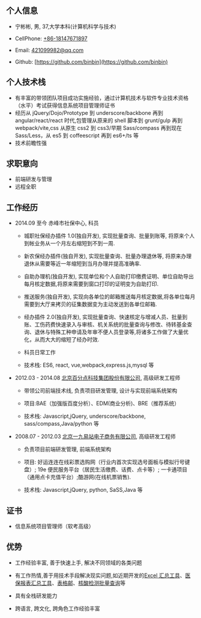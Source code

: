 ## 个人信息

- 宁彬彬, 男, 37,大学本科(计算机科学与技术)

- CellPhone: [+86-18147671897](tel:+86-18147671897)

- Email: [421099982@qq.com](mailTo:421099982@qq.com)

- Github: [https://github.com/binbin](https://github.com/binbin)

## 个人技术栈

- 有丰富的带领团队项目成功实施经验，通过计算机技术与软件专业技术资格（水平）考试获得信息系统项目管理师证书
- 经历从 jQuery/Dojo/Prototype 到 underscore/backbone 再到 angular/react/react 时代,包管理从原来的 shell 脚本到 grunt/gulp 再到 webpack/vite,css 从原生 css2 到 css3/早期 Sass/compass 再到现在 Sass/Less，从 es5 到 coffeescript 再到 es6+/ts 等
- 技术前瞻性强

## 求职意向

- 前端研发与管理
- 远程全职

## 工作经历

- 2014.09 至今 赤峰市社保中心, 科员

  - 城职社保经办插件 1.0(独自开发), 实现批量查询、批量到账等, 将原来个人到帐业务从一个月左右缩短到不到一周.

  - 新农保经办插件(独自开发), 实现批量查询、批量办理退休等, 将原来办理退休从需要等近一年缩短到当月办理并提高准确率.

  - 自助办理机(独自开发), 实现单位和个人自助打印缴费证明、单位自助导出每月核定数据,将原来需要到窗口打印的证明变为自助打印.

  - 推送服务(独自开发), 实现向各单位的邮箱推送每月核定数据,将各单位每月需要到大厅来拷贝的征集数据变为主动发送到各单位邮箱.

  - 经办插件 2.0(独自开发), 实现批量查询、快速核定与增减人员、批量到账、工伤药费快速录入与审核、机关系统的批量查询与修改、待转基金查询、退休与特殊工种申请及年审不便人员登录等,将诸多工作做了大量优化，从而大大的缩短了经办时效.
  - 科员日常工作

  - 技术栈: ES6, react, vue,webpack,express.js,mysql 等

- 2012.03 - 2014.08 [北京百分点科技集团股份有限公司](https://www.percent.cn/), 高级研发工程师

  - 带领公司前端技术线, 负责项目研发管理, 设计与实现前端系统架构

  - 项目:BAE（加强版百度分析）、EDM(商业分析)、BRE（推荐系统）

  - 技术栈: Javascript,jQuery, underscore/backbone, sass/compass,Java/python 等

- 2008.07 - 2012.03 [北京一九易站电子商务有限公司](https://baike.baidu.com/item/%E5%8C%97%E4%BA%AC%E4%B8%80%E4%B9%9D%E6%98%93%E7%AB%99%E7%94%B5%E5%AD%90%E5%95%86%E5%8A%A1%E6%9C%89%E9%99%90%E5%85%AC%E5%8F%B8), 高级研发工程师

  - 负责项目前端研发管理, 前端系统架构

  - 项目: 好运连连在线彩票选购网（行业内首次实现选号面板与模拟行号键盘）; 19e 便民服务平台（居民生活缴费、话费、点卡等）; 一卡通项目（通用点卡充值平台）;酷游网(在线机票销售).

  - 技术栈: Javascript,jQuery, python, SaSS,Java 等

## 证书

- 信息系统项目管理师（软考高级）

## 优势

- 工作经验丰富, 善于快速上手, 解决不同领域的各类问题

- 有工作热情,善于用技术手段解决现实问题,如近期开发的[Excel 汇总工具](https://pan.baidu.com/s/1QuqMl9_a2N6P7w72530aGw?pwd=jrue)、[医保报表汇总工具](https://pan.baidu.com/s/1TWW-1o1-enk3s_yaJnlRzw?pwd=6pva)、[表格邮](https://pan.baidu.com/s/1uytXnYGzKphqev27rVjS6Q?pwd=vpzk)、[核酸检测批量查询](https://pan.baidu.com/s/1o9FCoJaVvr43RFb8zbSNGw?pwd=h9pf)等

- 具有全栈研发能力

- 跨语言, 跨文化, 跨角色工作经验丰富
